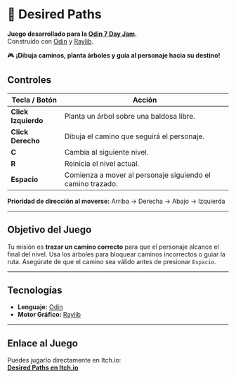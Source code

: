 # :evergreen_tree: Desired Paths

**Juego desarrollado para la [Odin 7 Day Jam](https://itch.io/jam/odin-7-day-jam).**  
Construido con [Odin](https://odin-lang.org/) y [Raylib](https://www.raylib.com/).

:video_game: **¡Dibuja caminos, planta árboles y guía al personaje hacia su destino!**

## Controles

| Tecla / Botón     | Acción                                                        |
|-------------------|---------------------------------------------------------------|
| **Click Izquierdo** | Planta un árbol sobre una baldosa libre.                     |
| **Click Derecho**   | Dibuja el camino que seguirá el personaje.                   |
| **C**              | Cambia al siguiente nivel.                                   |
| **R**              | Reinicia el nivel actual.                                    |
| **Espacio**        | Comienza a mover al personaje siguiendo el camino trazado.   |

**Prioridad de dirección al moverse:** Arriba → Derecha → Abajo → Izquierda

---

## Objetivo del Juego

Tu misión es **trazar un camino correcto** para que el personaje alcance el final del nivel. Usa los árboles para bloquear caminos incorrectos o guiar la ruta. Asegúrate de que el camino sea válido antes de presionar `Espacio`.

---

## Tecnologías

- **Lenguaje:** [Odin](https://odin-lang.org/)
- **Motor Gráfico:** [Raylib](https://www.raylib.com/)

---

## Enlace al Juego

Puedes jugarlo directamente en Itch.io:  
[**Desired Paths en Itch.io**](https://expectati0ns.itch.io/desired-paths)
